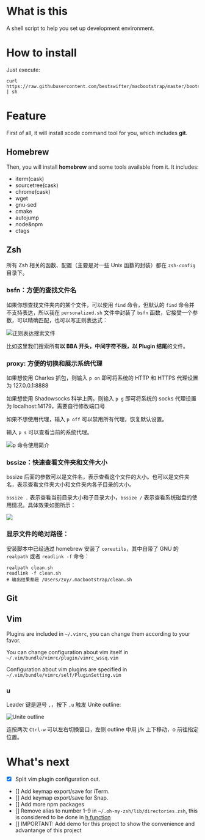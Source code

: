 # What is this

A shell script to help you set up development environment.

# How to install

Just execute:

```shell
curl https://raw.githubusercontent.com/bestswifter/macbootstrap/master/bootstrap.sh | sh
```

# Feature

First of all, it will install xcode command tool for you, which includes **git**.

## Homebrew

Then, you will install **homebrew** and some tools available from it. It includes:

* iterm(cask)
* sourcetree(cask)
* chrome(cask)
* wget
* gnu-sed
* cmake
* autojump
* node&npm
* ctags

## Zsh

所有 Zsh 相关的函数、配置（主要是对一些 Unix 函数的封装）都在 `zsh-config` 目录下。

### bsfn：方便的查找文件名

如果你想查找文件夹内的某个文件，可以使用 `find` 命令，但默认的 `find` 命令并不支持表达，所以我在 `personalized.sh` 文件中封装了 `bsfn` 函数，它接受一个参数，可以精确匹配，也可以写正则表达式：

![正则表达搜索文件](http://images.bestswifter.com/1491892266.png)

比如这里我们搜索所有**以 BBA 开头，中间字符不限，以 Plugin 结尾**的文件。

### proxy: 方便的切换和展示系统代理

如果想使用 Charles 抓包，则输入 `p on` 即可将系统的 HTTP 和  HTTPS 代理设置为 127.0.0.1:8888

如果想使用 Shadowsocks 科学上网，则输入 `p g` 即可将系统的 socks 代理设置为 localhost:14179，需要自行修改端口号

如果不想使用代理，输入 `p off` 可以禁用所有代理，恢复默认设置。

输入 `p s` 可以查看当前的系统代理。

![p 命令使用简介](https://o8ouygf5v.qnssl.com/1506333678.png)

### bssize：快速查看文件夹和文件大小

bssize 后面的参数可以是文件名，表示查看这个文件的大小。也可以是文件夹名，表示查看文件夹大小和文件夹内各子目录的大小。

`bssize .` 表示查看当前目录大小和子目录大小，`bssize /` 表示查看系统磁盘的使用情况。具体效果如图所示：

![](https://o8ouygf5v.qnssl.com/1506396195.png)

### 显示文件的绝对路径：

安装脚本中已经通过 homebrew 安装了 `coreutils`，其中自带了 GNU 的 `realpath` 或者 `readlink -f` 命令：

```shell
realpath clean.sh
readlink -f clean.sh
# 输出结果都是 /Users/zxy/.macbootstrap/clean.sh
```

## Git



## Vim

Plugins are included in `~/.vimrc`, you can change them according to your favor.

You can change configuration about vim itself in `~/.vim/bundle/vimrc/plugin/vimrc_wssq.vim`

Configuration about vim plugins are specified in `~/.vim/bundle/vimrc/self/PluginSetting.vim`

### <Leader>u

Leader 键是逗号 `,`，按下 `,u` 触发 Unite outline:

![Unite outline](http://images.bestswifter.com/1492167290.png)

连按两次 `Ctrl-w` 可以左右切换窗口，左侧 outline 中用 j/k 上下移动，o 前往指定位置。

# What's next

- [x] Split vim plugin configuration out.
- [] Add keymap export/save for iTerm.
- [] Add keymap export/save for Snap.
- [] Add more npm packages
- [] Remove alias to number 1-9 in `~/.oh-my-zsh/lib/directories.zsh`, this is considered to be done in [h function](https://github.com/bestswifter/history)
- [] IMPORTANT: Add demo for this project to show the convenience and advantange of this project
